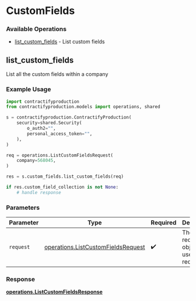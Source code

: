 # CustomFields

### Available Operations

* [list_custom_fields](#list_custom_fields) - List custom fields

## list_custom_fields

List all the custom fields within a company

### Example Usage

```python
import contractifyproduction
from contractifyproduction.models import operations, shared

s = contractifyproduction.ContractifyProduction(
    security=shared.Security(
        o_auth2="",
        personal_access_token="",
    ),
)

req = operations.ListCustomFieldsRequest(
    company=568045,
)

res = s.custom_fields.list_custom_fields(req)

if res.custom_field_collection is not None:
    # handle response
```

### Parameters

| Parameter                                                                                | Type                                                                                     | Required                                                                                 | Description                                                                              |
| ---------------------------------------------------------------------------------------- | ---------------------------------------------------------------------------------------- | ---------------------------------------------------------------------------------------- | ---------------------------------------------------------------------------------------- |
| `request`                                                                                | [operations.ListCustomFieldsRequest](../../models/operations/listcustomfieldsrequest.md) | :heavy_check_mark:                                                                       | The request object to use for the request.                                               |


### Response

**[operations.ListCustomFieldsResponse](../../models/operations/listcustomfieldsresponse.md)**

